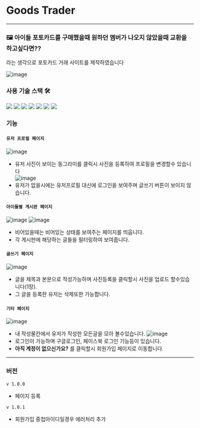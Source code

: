 # Goods Trader
---
### 🖼 아이돌 포토카드를 구매했을때 원하던 멤버가 나오지 않았을때 교환을 하고싶다면??
<p> 라는 생각으로 포토카드 거래 사이트를 제작하였습니다 </p>

![image](https://user-images.githubusercontent.com/85891751/135096194-f9f0a76a-ba7a-4004-a98d-97e1e6bb7392.png)

### 사용 기술 스택 🛠

<img src="https://img.shields.io/badge/JavaScript-F7DF1E?style=flat-square&logo=javascript&logoColor=white"/> <img src="https://img.shields.io/badge/HTML-E34F26?style=flat-square&logo=HTML5&logoColor=white"/> <img src="https://img.shields.io/badge/CSS-1572B6?style=flat-square&logo=CSS3&logoColor=white"/> <img src="https://img.shields.io/badge/React.js-61DAFB?style=flat-square&logo=react&logoColor=white"/> <img src="https://img.shields.io/badge/Redux-764ABC?style=flat-square&logo=redux&logoColor=white"/> <img src="https://img.shields.io/badge/Redux saga-999999?style=flat-square&logo=redux-saga&logoColor=white"/> <img src="https://img.shields.io/badge/firebase - FFCA28?style=flat-square&logo=firebase&logoColor=white"/>

### 기능

#### `유저 프로필 페이지`
![image](https://user-images.githubusercontent.com/85891751/135099520-67c88a75-360e-4689-9d7f-0b0b700c0e26.png)
 - 유저 사진이 보이는 동그라미를 클릭시 사진을 등록하여 프로필을 변경할수 있습니다  
![image](https://user-images.githubusercontent.com/85891751/135101723-d4c8723b-5636-4a10-a257-b48c78c3432c.png)
- 유저가 없을시에는 유저프로필 대신에 로그인을 보여주며 글쓰기 버튼이 보이지 않습니다.
#### `아이돌별 게시판 페이지`
![image](https://user-images.githubusercontent.com/85891751/135099848-5bd06228-2b1a-41a0-b3e8-a2065942aa3d.png)
![image](https://user-images.githubusercontent.com/85891751/135100830-1aafa00f-a8aa-4083-a694-19a874f87b15.png)

- 비어있을때는 비어있는 상태를 보여주는 페이지를 띄웁니다.
- 각 게시판에 해당하는 글들을 필터링하여 보여줍니다.

#### `글쓰기 페이지`
  
![image](https://user-images.githubusercontent.com/85891751/135100027-14a8621e-14b0-447f-84cd-459e2a34f9ea.png)
- 글을 제목과 본문으로 작성가능하며 사진등록을 클릭할시 사진을 업로드 할수있습니다(1장).
- 그 글을 등록한 유저는 삭제또한 가능합니다.

#### `기타 페이지`
![image](https://user-images.githubusercontent.com/85891751/135101134-6d12b4a1-be92-4fdf-8786-09225fd052be.png)
- 내 작성물칸에서 유저가 작성한 모든글을 모아 볼수있습니다.
![image](https://user-images.githubusercontent.com/85891751/135101387-189da858-4886-496a-82a3-bd0b31b1ca3c.png)
- 로그인이 가능하며 구글로그인, 페이스북 로그인 기능등이 있습니다.
- **아직 계정이 없으신가요?** 를 클릭할시 회원가입 페이지로 이동합니다.

---
### 버전
`v 1.0.0`
- 페이지 등록

`v 1.0.1`
- 회원가입 중첩아이디일경우 에러처리 추가
